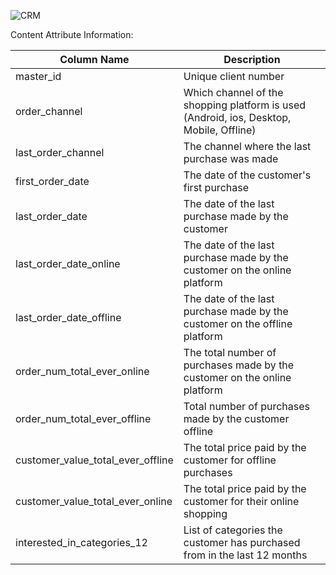 ![CRM](https://user-images.githubusercontent.com/122373044/225986650-c81e1e32-ef2c-4d30-a18f-59bf96fd3a92.png)


Content
Attribute Information:

| Column Name                          | Description                                                                                     |
|--------------------------------------|-------------------------------------------------------------------------------------------------|
| master_id                            | Unique client number                                                                             |
| order_channel                        | Which channel of the shopping platform is used (Android, ios, Desktop, Mobile, Offline)         |
| last_order_channel                   | The channel where the last purchase was made                                                   |
| first_order_date                     | The date of the customer's first purchase                                                       |
| last_order_date                      | The date of the last purchase made by the customer                                               |
| last_order_date_online               | The date of the last purchase made by the customer on the online platform                       |
| last_order_date_offline              | The date of the last purchase made by the customer on the offline platform                      |
| order_num_total_ever_online          | The total number of purchases made by the customer on the online platform                      |
| order_num_total_ever_offline         | Total number of purchases made by the customer offline                                          |
| customer_value_total_ever_offline    | The total price paid by the customer for offline purchases                                      |
| customer_value_total_ever_online     | The total price paid by the customer for their online shopping                                  |
| interested_in_categories_12          | List of categories the customer has purchased from in the last 12 months                        |
